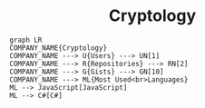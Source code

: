 <h1 align="center">Cryptology</h1>

```mermaid
graph LR
COMPANY_NAME{Cryptology}
COMPANY_NAME ---> U{Users} ---> UN[1]
COMPANY_NAME ---> R{Repositories} ---> RN[2]
COMPANY_NAME ---> G{Gists} ---> GN[10]
COMPANY_NAME ---> ML{Most Used<br>Languages}
ML --> JavaScript[JavaScript]
ML --> C#[C#]
```
